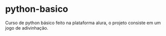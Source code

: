 # python-basico

Curso de python básico feito na plataforma alura, o projeto consiste em um jogo de adivinhação.
